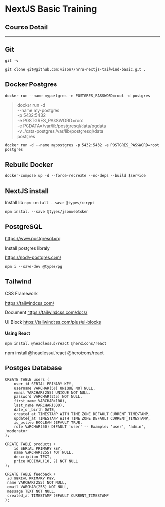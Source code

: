 # NextJS Basic Training
## Course Detail


---

## Git 
`git -v`

`git clone git@github.com:vison7/nrru-nextjs-tailwind-basic.git .`

## Docker Postgres
`docker run --name mypostgres -e POSTGRES_PASSWORD=root -d postgres`

> docker run -d \
	--name my-postgres \
    -p 5432:5432 \
	-e POSTGRES_PASSWORD=root \
	-e PGDATA=/var/lib/postgresql/data/pgdata \
	-v ./data-postgres:/var/lib/postgresql/data \
	postgres


`docker run -d --name mypostgres -p 5432:5432 -e POSTGRES_PASSWORD=root postgres`

## Rebuild Docker
`docker-compose up -d --force-recreate --no-deps --build $service`

## NextJS install


Install lib
`npm install --save @types/bcrypt`

`npm install --save @types/jsonwebtoken`

## PostgreSQL

https://www.postgresql.org

Install postgres libraly

https://node-postgres.com/

`npm i --save-dev @types/pg`

## Tailwind
CSS Framework

https://tailwindcss.com/

Document
https://tailwindcss.com/docs/

UI Block
https://tailwindcss.com/plus/ui-blocks

#### Using React
`npm install @headlessui/react @heroicons/react`


npm install @headlessui/react @heroicons/react


## Postges Database
```
CREATE TABLE users (
    user_id SERIAL PRIMARY KEY,
    username VARCHAR(50) UNIQUE NOT NULL,
    email VARCHAR(255) UNIQUE NOT NULL,
    password VARCHAR(255) NOT NULL,
    first_name VARCHAR(100),
    last_name VARCHAR(100),
    date_of_birth DATE,
    created_at TIMESTAMP WITH TIME ZONE DEFAULT CURRENT_TIMESTAMP,
    updated_at TIMESTAMP WITH TIME ZONE DEFAULT CURRENT_TIMESTAMP,
    is_active BOOLEAN DEFAULT TRUE,
    role VARCHAR(50) DEFAULT 'user' -- Example: 'user', 'admin', 'moderator'
);
```


```
CREATE TABLE products (
    id SERIAL PRIMARY KEY,
    name VARCHAR(255) NOT NULL,
    description TEXT,
    price DECIMAL(10, 2) NOT NULL
);
```


```
CREATE TABLE feedback (
 id SERIAL PRIMARY KEY,
 name VARCHAR(255) NOT NULL,
 email VARCHAR(255) NOT NULL,
 message TEXT NOT NULL,
 created_at TIMESTAMP DEFAULT CURRENT_TIMESTAMP
);
```
